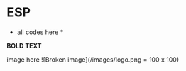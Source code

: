# ESP

* all codes here *

**BOLD TEXT**


image here
![Broken image](/images/logo.png = 100 x 100)


